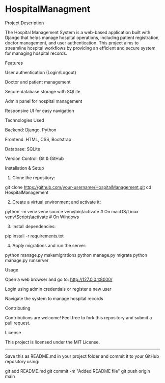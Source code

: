 # HospitalManagment
Project Description

The Hospital Management System is a web-based application built with Django that helps manage hospital operations, including patient registration, doctor management, and user authentication. This project aims to streamline hospital workflows by providing an efficient and secure system for managing hospital records.

Features

User authentication (Login/Logout)

Doctor and patient management

Secure database storage with SQLite

Admin panel for hospital management

Responsive UI for easy navigation


Technologies Used

Backend: Django, Python

Frontend: HTML, CSS, Bootstrap

Database: SQLite

Version Control: Git & GitHub


Installation & Setup

1. Clone the repository:

git clone https://github.com/your-username/HospitalManagement.git
cd HospitalManagement


2. Create a virtual environment and activate it:

python -m venv venv
source venv/bin/activate  # On macOS/Linux
venv\Scripts\activate     # On Windows


3. Install dependencies:

pip install -r requirements.txt


4. Apply migrations and run the server:

python manage.py makemigrations
python manage.py migrate
python manage.py runserver



Usage

Open a web browser and go to: http://127.0.0.1:8000/

Login using admin credentials or register a new user

Navigate the system to manage hospital records


Contributing

Contributions are welcome! Feel free to fork this repository and submit a pull request.

License

This project is licensed under the MIT License.


---

Save this as README.md in your project folder and commit it to your GitHub repository using:

git add README.md
git commit -m "Added README file"
git push origin main
